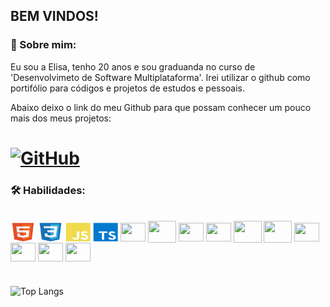 ## BEM VINDOS!

### 📝 Sobre mim:

Eu sou a Elisa, tenho 20 anos e sou graduanda no curso de 'Desenvolvimeto de Software Multiplataforma'. 
Irei utilizar o github como portifólio para códigos e projetos de estudos e pessoais.

Abaixo deixo o link do meu Github para que possam conhecer um pouco mais dos meus projetos: 

# [![GitHub](https://img.shields.io/badge/GitHub-ElisaaMartins-181717?style=for-the-badge&logo=github)](https://github.com/ElisaaMartins)

### 🛠️ Habilidades:

<div style="display: inline_block"><br>
  
  <img align="center" alt="" height="30" width="40" src="https://raw.githubusercontent.com/devicons/devicon/master/icons/html5/html5-original.svg">
  <img align="center" alt="" height="30" width="40" src="https://raw.githubusercontent.com/devicons/devicon/master/icons/css3/css3-original.svg">
  <img align="center" alt="" height="30" width="40" src="https://raw.githubusercontent.com/devicons/devicon/master/icons/javascript/javascript-plain.svg">
  <img align="center" alt="" height="30" width="40" src="https://raw.githubusercontent.com/devicons/devicon/master/icons/typescript/typescript-plain.svg">

  <img align="center" alt="" height="30" width="40" src="https://cdn.jsdelivr.net/gh/devicons/devicon/icons/nodejs/nodejs-original.svg" />
  <img align="center" alt="" height="35" width="45" src="https://cdn.jsdelivr.net/gh/devicons/devicon/icons/php/php-original.svg" />
  <img align="center" alt="" height="30" width="40" src="https://cdn.jsdelivr.net/gh/devicons/devicon/icons/react/react-original.svg" />
  <img align="center" alt="" height="30" width="40" src="https://cdn.jsdelivr.net/gh/devicons/devicon/icons/mysql/mysql-original.svg" />
  
  <img align="center" alt="" height="35" width="45" src="https://cdn.jsdelivr.net/gh/devicons/devicon/icons/bootstrap/bootstrap-original.svg" />
  <img align="center" alt="" height="35" width="45" src="https://cdn.jsdelivr.net/gh/devicons/devicon/icons/canva/canva-original.svg" />
  <img align="center" alt="" height="30" width="40" src="https://cdn.jsdelivr.net/gh/devicons/devicon/icons/figma/figma-original.svg" />
  <img align="center" alt="" height="30" width="40" src="https://cdn.jsdelivr.net/gh/devicons/devicon/icons/inkscape/inkscape-original.svg" />

  <img align="center" alt="" height="30" width="40" src="https://cdn.jsdelivr.net/gh/devicons/devicon/icons/slack/slack-original.svg" />
  <img align="center" alt="" height="30" width="40" src="https://cdn.jsdelivr.net/gh/devicons/devicon/icons/trello/trello-plain.svg" />

</div>

#

![Top Langs](https://github-readme-stats.vercel.app/api/top-langs/?username=ElisaaMartins&hide_progress=true)

